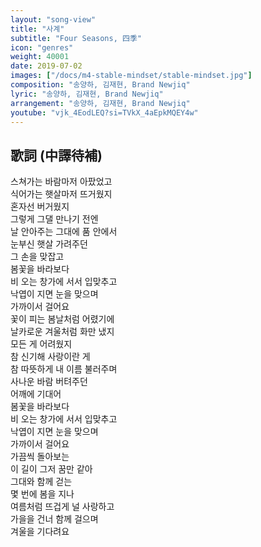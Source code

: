 ```yaml
---
layout: "song-view"
title: "사계"
subtitle: "Four Seasons, 四季"
icon: "genres"
weight: 40001
date: 2019-07-02
images: ["/docs/m4-stable-mindset/stable-mindset.jpg"]
composition: "송양하, 김재현, Brand Newjiq"
lyric: "송양하, 김재현, Brand Newjiq"
arrangement: "송양하, 김재현, Brand Newjiq"
youtube: "vjk_4EodLEQ?si=TVkX_4aEpkMQEY4w"
---
```


## 歌詞 (中譯待補)

스쳐가는 바람마저 아팠었고  
식어가는 햇살마저 뜨거웠지  
혼자선 버거웠지  
그렇게 그댈 만나기 전엔  
날 안아주는 그대에 품 안에서  
눈부신 햇살 가려주던  
그 손을 맞잡고  
봄꽃을 바라보다  
비 오는 창가에 서서 입맞추고  
낙엽이 지면 눈을 맞으며  
가까이서 걸어요  
꽃이 피는 봄날처럼 어렸기에  
날카로운 겨울처럼 화만 냈지  
모든 게 어려웠지  
참 신기해 사랑이란 게  
참 따뜻하게 내 이름 불러주며  
사나운 바람 버텨주던  
어깨에 기대어  
봄꽃을 바라보다  
비 오는 창가에 서서 입맞추고  
낙엽이 지면 눈을 맞으며  
가까이서 걸어요  
가끔씩 돌아보는  
이 길이 그저 꿈만 같아  
그대와 함께 걷는  
몇 번에 봄을 지나  
여름처럼 뜨겁게 널 사랑하고  
가을을 건너 함께 걸으며  
겨울을 기다려요  
